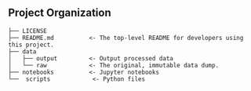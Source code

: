 Project Organization
------------

    ├── LICENSE
    ├── README.md          <- The top-level README for developers using this project.
    ├── data
    │   ├── output         <- Output processed data
    │   └── raw            <- The original, immutable data dump.
    ├── notebooks          <- Jupyter notebooks
    └──  scripts            <- Python files